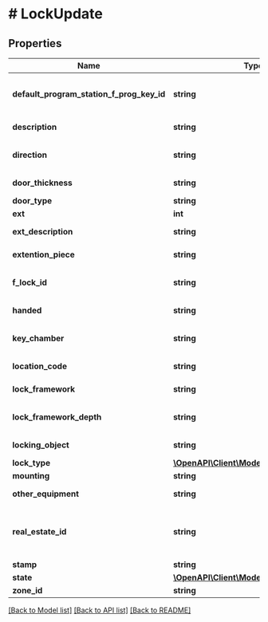 # # LockUpdate

## Properties

Name | Type | Description | Notes
------------ | ------------- | ------------- | -------------
**default_program_station_f_prog_key_id** | **string** | Default program station id if available. | [optional]
**description** | **string** | Lock&#39;s description | [optional]
**direction** | **string** | Door&#39;s opening direction | [optional]
**door_thickness** | **string** | Door&#39;s thickness | [optional]
**door_type** | **string** | Door&#39;s type | [optional]
**ext** | **int** | Ext | [optional]
**ext_description** | **string** | Description of Ext | [optional]
**extention_piece** | **string** | Extension piece | [optional]
**f_lock_id** | **string** | Lock&#39;s unique identifier | [optional]
**handed** | **string** | Door&#39;s handiness | [optional]
**key_chamber** | **string** | Lock&#39;s key chamber type | [optional]
**location_code** | **string** | Location code | [optional]
**lock_framework** | **string** | Lock framework | [optional]
**lock_framework_depth** | **string** | Lock framework depth | [optional]
**locking_object** | **string** | Locking object | [optional]
**lock_type** | [**\OpenAPI\Client\Model\LockLockType**](LockLockType.md) |  | [optional]
**mounting** | **string** | Mounting | [optional]
**other_equipment** | **string** | Other equipment | [optional]
**real_estate_id** | **string** | Real estate identifier. If null then is not updated. | [optional]
**stamp** | **string** | Stamp | [optional]
**state** | [**\OpenAPI\Client\Model\LockUpdateState**](LockUpdateState.md) |  | [optional]
**zone_id** | **string** | Zone Id | [optional]

[[Back to Model list]](../../README.md#models) [[Back to API list]](../../README.md#endpoints) [[Back to README]](../../README.md)
